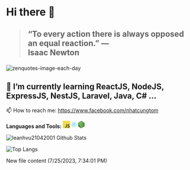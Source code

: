 # Hi there 👋


## <blockquote>&ldquo;To every action there is always opposed an equal reaction.&rdquo; &mdash; <footer>Isaac Newton</footer></blockquote>


<img src="https://zenquotes.io/api/image" alt="zenquotes-image-each-day" />


## 🌱 I’m currently learning ReactJS, NodeJS, ExpressJS, NestJS, Laravel, Java, C# ...


📫 How to reach me: https://www.facebook.com/nhatcungtom


**Languages and Tools:**	<code><img height="20" src="https://raw.githubusercontent.com/github/explore/80688e429a7d4ef2fca1e82350fe8e3517d3494d/topics/javascript/javascript.png"></code><code><img height="20" src="https://raw.githubusercontent.com/github/explore/80688e429a7d4ef2fca1e82350fe8e3517d3494d/topics/react/react.png"></code><code><img height="20" src="https://raw.githubusercontent.com/github/explore/80688e429a7d4ef2fca1e82350fe8e3517d3494d/topics/nodejs/nodejs.png"></code>


![leanhvu21042001 Github Stats](https://github-readme-stats.vercel.app/api?username=leanhvu21042001&show_icons=true&theme=tokyonight)


![Top Langs](https://github-readme-stats.vercel.app/api/top-langs/?username=leanhvu21042001&layout=compact&theme=tokyonight)


New file content (7/25/2023, 7:34:01 PM)